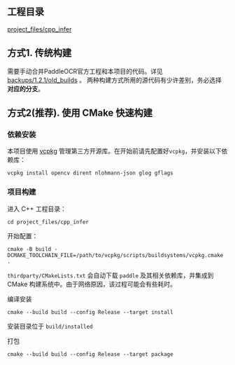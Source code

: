 ## 工程目录

[project_files/cpp_infer](../project_files/cpp_infer)

## 方式1. 传统构建

需要手动合并PaddleOCR官方工程和本项目的代码。详见 [backups/1.2.1/old_builds](https://github.com/hiroi-sora/PaddleOCR-json/blob/backups/1.2.1/old_builds/docs/%E9%A1%B9%E7%9B%AE%E6%9E%84%E5%BB%BA%E6%8C%87%E5%8D%97.md) 。
两种构建方式所用的源代码有少许差别，务必选择**对应的分支**。

## 方式2(推荐). 使用 CMake 快速构建

### 依赖安装
本项目使用 [vcpkg](https://github.com/microsoft/vcpkg) 管理第三方开源库。在开始前请先配置好`vcpkg`，并安装以下依赖库：
```shell
vcpkg install opencv dirent nlohmann-json glog gflags
```
### 项目构建
进入 C++ 工程目录：
```shell
cd project_files/cpp_infer
```
开始配置：
```shell
cmake -B build -DCMAKE_TOOLCHAIN_FILE=/path/to/vcpkg/scripts/buildsystems/vcpkg.cmake .
```
`thirdparty/CMakeLists.txt` 会自动下载 `paddle` 及其相关依赖库，并集成到 CMake 构建系统中。由于网络原因，该过程可能会有些耗时。

编译安装
```shell
cmake --build build --config Release --target install
```
安装目录位于 `build/installed`

打包
```shell
cmake --build build --config Release --target package
```